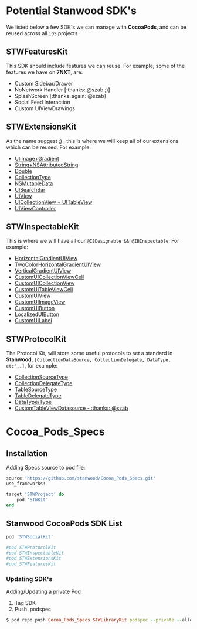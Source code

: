 

# Potential Stanwood SDK's

We listed below a few SDK's we can manage with **CocoaPods**, and can be reused across all `iOS` projects

## STWFeaturesKit

This SDK should include features we can reuse. For example, some of the features we have on **7NXT**, are:

* Custom Sidebar/Drawer
* NoNetwork Handler [:thanks: @szab ;)]
* SplashScreen [:thanks_again: @szab]
* Social Feed Interaction
* Custom UIViewDrawings

## STWExtensionsKit

As the name suggest ;) , this is where we will keep all of our extensions which can be reused. For example: 

* [UIImage+Gradient](https://github.com/stanwood/Mach_Dich_Krass_Swift/blob/9f844ffe63207bc81a21478e03532fa83f0f6e5a/Mach_Dich_Krass/UIImage%2BGradient.swift)
* [String+NSAttributedString](https://github.com/stanwood/Mach_Dich_Krass_Swift/blob/9f844ffe63207bc81a21478e03532fa83f0f6e5a/Mach_Dich_Krass/String%2BNSAttributedString.swift)
* [Double](https://github.com/stanwood/Mach_Dich_Krass_Swift/blob/9f844ffe63207bc81a21478e03532fa83f0f6e5a/Mach_Dich_Krass/Double.swift)
* [CollectionType](https://github.com/stanwood/Mach_Dich_Krass_Swift/blob/9f844ffe63207bc81a21478e03532fa83f0f6e5a/Mach_Dich_Krass/CollectionType.swift)
* [NSMutableData](https://github.com/stanwood/Mach_Dich_Krass_Swift/blob/9f844ffe63207bc81a21478e03532fa83f0f6e5a/Mach_Dich_Krass/NSMutableData.swift)
* [UISearchBar](https://github.com/stanwood/Mach_Dich_Krass_Swift/blob/9f844ffe63207bc81a21478e03532fa83f0f6e5a/Mach_Dich_Krass/UISearchBar.swift)
* [UIView](https://github.com/stanwood/Mach_Dich_Krass_Swift/blob/9f844ffe63207bc81a21478e03532fa83f0f6e5a/Mach_Dich_Krass/UIViewExtension.swift)
* [UICollectionView + UITableView](https://github.com/stanwood/Mach_Dich_Krass_Swift/blob/9f844ffe63207bc81a21478e03532fa83f0f6e5a/Mach_Dich_Krass/UICollectionView%20%2B%20UITableView.swift)
* [UIViewController](https://github.com/stanwood/Mach_Dich_Krass_Swift/blob/9f844ffe63207bc81a21478e03532fa83f0f6e5a/Mach_Dich_Krass/UIViewController.swift)

## STWInspectableKit

This is where we will have all our `@IBDesignable && @IBInspectable`. For example:

* [HorizontalGradientUIView](https://github.com/stanwood/Mach_Dich_Krass_Swift/blob/9f844ffe63207bc81a21478e03532fa83f0f6e5a/Mach_Dich_Krass/HorizontalGradientUIView.swift)
* [TwoColorHorizontalGradientUIView](https://github.com/stanwood/Mach_Dich_Krass_Swift/blob/9f844ffe63207bc81a21478e03532fa83f0f6e5a/Mach_Dich_Krass/TwoColorHorizontalGradientUIView.swift)
* [VerticalGradientUIView](https://github.com/stanwood/Mach_Dich_Krass_Swift/blob/9f844ffe63207bc81a21478e03532fa83f0f6e5a/Mach_Dich_Krass/VerticalGradientUIView.swift)
* [CustomUICollectionViewCell](https://github.com/stanwood/Mach_Dich_Krass_Swift/blob/9f844ffe63207bc81a21478e03532fa83f0f6e5a/Mach_Dich_Krass/CustomUICollectionViewCell.swift)
* [CustomUICollectionView](https://github.com/stanwood/Mach_Dich_Krass_Swift/blob/9f844ffe63207bc81a21478e03532fa83f0f6e5a/Mach_Dich_Krass/CustomUICollectionView.swift)
* [CustomUITableViewCell](https://github.com/stanwood/Mach_Dich_Krass_Swift/blob/9f844ffe63207bc81a21478e03532fa83f0f6e5a/Mach_Dich_Krass/CustomUITableViewCell.swift)
* [CustomUIView](https://github.com/stanwood/Mach_Dich_Krass_Swift/blob/9f844ffe63207bc81a21478e03532fa83f0f6e5a/Mach_Dich_Krass/CustomUIView.swift)
* [CustomUIImageView](https://github.com/stanwood/Mach_Dich_Krass_Swift/blob/9f844ffe63207bc81a21478e03532fa83f0f6e5a/Mach_Dich_Krass/CustomUIImageView.swift)
* [CustomUIButton](https://github.com/stanwood/Mach_Dich_Krass_Swift/blob/9f844ffe63207bc81a21478e03532fa83f0f6e5a/Mach_Dich_Krass/CustomUIButton.swift)
* [LocalizedUIButton](https://github.com/stanwood/Mach_Dich_Krass_Swift/blob/9f844ffe63207bc81a21478e03532fa83f0f6e5a/Mach_Dich_Krass/LocalizedUIButton.swift)
* [CustomUILabel](https://github.com/stanwood/Mach_Dich_Krass_Swift/blob/9f844ffe63207bc81a21478e03532fa83f0f6e5a/Mach_Dich_Krass/CustomUILabel.swift)

## STWProtocolKit

The Protocol Kit, will store some useful protocols to set a standard in **Stanwood**, `[CollectionDataSource, CollectionDelegate, DataType, etc'..]`, for example:

* [CollectionSourceType](https://github.com/stanwood/Mach_Dich_Krass_Swift/blob/9f844ffe63207bc81a21478e03532fa83f0f6e5a/Mach_Dich_Krass/CollectionDataSource.swift)
* [CollectionDelegateType](https://github.com/stanwood/Mach_Dich_Krass_Swift/blob/9f844ffe63207bc81a21478e03532fa83f0f6e5a/Mach_Dich_Krass/CollectionDelegate.swift)
* [TableSourceType](https://github.com/stanwood/Mach_Dich_Krass_Swift/blob/9f844ffe63207bc81a21478e03532fa83f0f6e5a/Mach_Dich_Krass/TableDataSource.swift)
* [TableDelegateType](https://github.com/stanwood/Mach_Dich_Krass_Swift/blob/9f844ffe63207bc81a21478e03532fa83f0f6e5a/Mach_Dich_Krass/TableDelegate.swift)
* [DataType/Type](https://github.com/stanwood/Mach_Dich_Krass_Swift/blob/9f844ffe63207bc81a21478e03532fa83f0f6e5a/Mach_Dich_Krass/DataType.swift)
* [CustomTableViewDatasource - :thanks: @szab](https://github.com/stanwood/Mach_Dich_Krass_Swift/blob/9f844ffe63207bc81a21478e03532fa83f0f6e5a/Mach_Dich_Krass/CustomTableViewDatasource.swift)

# Cocoa_Pods_Specs


## Installation

Adding Specs source to pod file:

```ruby
source 'https://github.com/stanwood/Cocoa_Pods_Specs.git'
use_frameworks!

target 'STWProject' do
    pod 'STWKit'
end
```
## Stanwood CocoaPods SDK List



```ruby
pod 'STWSocialKit'

#pod STWProtocolKit
#pod STWInspectableKit
#pod STWExtensionsKit
#pod STWFeaturesKit
```

### Updating SDK's

Adding/Updating a private Pod

1) Tag SDK
2) Push .podspec

```ruby
$ pod repo push Cocoa_Pods_Specs STWLibraryKit.podspec --private --allow-warnings
```

